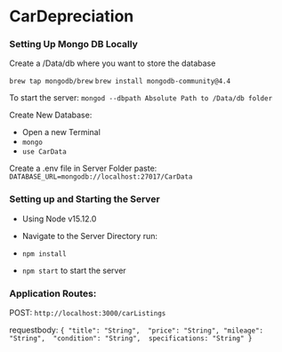 # CarDepreciation

### Setting Up Mongo DB Locally

Create a /Data/db where you want to store the database 

`brew tap mongodb/brew`
`brew install mongodb-community@4.4`

To start the server: 
`mongod --dbpath Absolute Path to /Data/db folder`

Create New Database: 
- Open a new Terminal
- `mongo`
- `use CarData`

Create a .env file in Server Folder
paste: `DATABASE_URL=mongodb://localhost:27017/CarData`

### Setting up and Starting the Server
- Using Node v15.12.0
- Navigate to the Server Directory run: 
- `npm install`

- `npm start` to start the server

### Application Routes: 
POST: `http://localhost:3000/carListings`

requestbody:
`
{
    "title": "String", 
    "price": "String",
    "mileage": "String", 
    "condition": "String", 
    specifications: "String"
}
`

